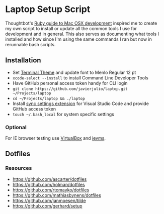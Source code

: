 # Laptop Setup Script

Thoughtbot's [Ruby guide to Mac OSX development](http://robots.thoughtbot.com/post/8700977975/2011-rubyists-guide-to-a-mac-os-x-development) inspired me to create my own script to install or update all the common tools I use for development and in general. This also serves as documenting what tools I installed and how since I'm using the same commands I ran but now in rerunnable bash scripts.

## Installation

 * Set [Terminal Theme](https://github.com/javierjulio/laptop/tree/master/themes) and update font to Menlo Regular 12 pt
 * `xcode-select --install` to install Command Line Developer Tools
 * Have GitHub personal access token handy for CLI login
 * `git clone https://github.com/javierjulio/laptop.git ~/Projects/laptop`
 * `cd ~/Projects/laptop && ./laptop`
 * Install [sync settings extension](https://marketplace.visualstudio.com/items?itemName=Shan.code-settings-sync) for Visual Studio Code and provide GitHub access token
 * `touch ~/.bash_local` for system specific settings

### Optional

For IE browser testing use [VirtualBox](https://www.virtualbox.org/wiki/Downloads) and [ievms](https://github.com/xdissent/ievms).

## Dotfiles

### Resources

* https://github.com/ascarter/dotfiles
* https://github.com/holman/dotfiles
* https://github.com/rtomayko/dotfiles
* https://github.com/mathiasbynens/dotfiles
* https://github.com/janmoesen/tilde
* https://github.com/gerhard/setup

